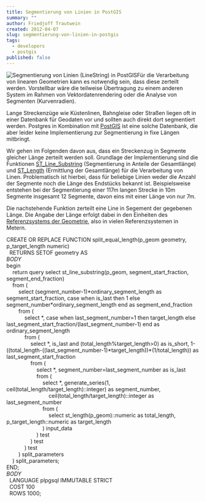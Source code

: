 ```yaml
---
title: Segmentierung von Linien in PostGIS
summary: ""
author: Friedjoff Trautwein
created: 2012-04-07
slug: segmentierung-von-linien-in-postgis
tags:
  - developers
  - postgis
published: false
---
```


![Segmentierung von Linien (LineString) in PostGIS](/images/blog/segmentierung-von-linien-in-postgis/segmentierung_0.png)Für die Verarbeitung von linearen Geometrien kann es notwendig sein, dass diese zerteilt werden. Vorstellbar wäre die teilweise Übertragung zu einem anderen System im Rahmen von Vektordatenrendering oder die Analyse von Segmenten (Kurvenradien).

Lange Streckenzüge wie Küstenlinen, Bahngleise oder Straßen liegen oft in einer Datenbank für Geodaten vor und sollten auch direkt dort segmentiert werden. Postgres in Kombination mit [PostGIS](http://postgis.refractions.net/) ist eine solche Datenbank, die aber leider keine Implementierung zur Segmentierung in fixe Längen mitbringt.

Wir gehen im Folgenden davon aus, dass ein Streckenzug in Segmente gleicher Länge zerteilt werden soll. Grundlage der Implementierung sind die Funktionen [ST_Line_Substring](http://postgis.refractions.net/docs/ST_Line_Substring.html) (Segmentierung in Anteile der Gesamtlänge) und [ST_Length](http://postgis.refractions.net/docs/ST_Length.html) (Ermittlung der Gesamtlänge) für die Verarbeitung von Linen. Problematisch ist hierbei, dass für beliebige Linien weder die Anzahl der Segmente noch die Länge des Endstücks bekannt ist. Beispielsweise entstehen bei der Segmentierung einer 117m langen Strecke in 10m Segmente insgesamt 12 Segmente, davon eins mit einer Länge von nur 7m.

Die nachstehende Funktion zerteilt eine Line in Segement der gegebenen Länge. Die Angabe der Länge erfolgt dabei in den Einheiten des [Referenzsystems der Geometrie](http://www.sharpgis.net/post/2007/05/Spatial-references2c-coordinate-systems2c-projections2c-datums2c-ellipsoids-e28093-confusing.aspx), also in vielen Referenzsystemen in Metern.

CREATE OR REPLACE FUNCTION split_equal_length(p_geom geometry, p_target_length numeric)  
  RETURNS SETOF geometry AS  
$BODY$  
begin  
    return query select st_line_substring(p_geom, segment_start_fraction, segment_end_fraction)  
    from (  
        select (segment_number-1)\*ordinary_segment_length as segment_start_fraction, case when is_last then 1 else segment_number\*ordinary_segment_length end as segment_end_fraction  
        from (  
            select \*, case when last_segment_number=1 then target_length else last_segment_start_fraction/(last_segment_number-1) end as ordinary_segment_length  
            from (  
                select \*, is_last and (total_length%target_length>0) as is_short, 1-((total_length-((last_segment_number-1)\*target_length))\*(1/total_length)) as last_segment_start_fraction  
                from (  
                    select \*, segment_number=last_segment_number as is_last  
                    from (  
                        select \*, generate_series(1, ceil(total_length/target_length)::integer) as segment_number,  
                            ceil(total_length/target_length)::integer as last_segment_number  
                        from (  
                            select st_length(p_geom)::numeric as total_length, p_target_length::numeric as target_length  
                        ) input_data  
                    ) test  
                ) test  
            ) test  
        ) split_parameters  
    ) split_parameters;  
END;  
$BODY$  
  LANGUAGE plpgsql IMMUTABLE STRICT  
  COST 100  
  ROWS 1000;
